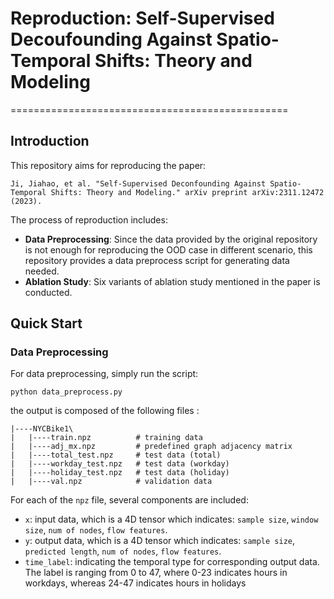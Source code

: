 # Reproduction: Self-Supervised Decoufounding Against Spatio-Temporal Shifts: Theory and Modeling
================================================

## Introduction

This repository aims for reproducing the paper:

`Ji, Jiahao, et al. "Self-Supervised Deconfounding Against Spatio-Temporal Shifts: Theory and Modeling." arXiv preprint arXiv:2311.12472 (2023).`

The process of reproduction includes:

* **Data Preprocessing**: Since the data provided by the original repository is not enough for reproducing the OOD case in different scenario, this repository provides a data preprocess script for generating data needed.
* **Ablation Study**: Six variants of ablation study mentioned in the paper is conducted.

## Quick Start

### Data Preprocessing

For data preprocessing, simply run the script:
```
python data_preprocess.py
```
the output is composed of the following files : 
```
|----NYCBike1\
|   |----train.npz          # training data
|   |----adj_mx.npz         # predefined graph adjacency matrix
|   |----total_test.npz     # test data (total)
|   |----workday_test.npz   # test data (workday)
|   |----holiday_test.npz   # test data (holiday)
|   |----val.npz            # validation data
```
For each of the `npz` file, several components are included:

* `x`: input data, which is a 4D tensor which indicates: `sample size`, `window size`, `num of nodes`, `flow features`.
* `y`: output data, which is a 4D tensor which indicates: `sample size`, `predicted length`, `num of nodes`, `flow features`.
* `time_label`: indicating the temporal type for corresponding output data. The label is ranging from 0 to 47, where 0-23 indicates hours in workdays, whereas 24-47 indicates hours in holidays
